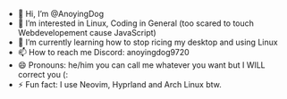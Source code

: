 - 👋 Hi, I’m @AnoyingDog
- 👀 I’m interested in Linux, Coding in General (too scared to touch Webdevelopement cause JavaScript)
- 🌱 I’m currently learning how to stop ricing my desktop and using Linux
- 📫 How to reach me
    Discord: anoyingdog9720
- 😄 Pronouns: he/him you can call me whatever you want but I WILL correct you (:
- ⚡ Fun fact: I use Neovim, Hyprland and Arch Linux btw.

<!---
AnoyingDog/AnoyingDog is a ✨ special ✨ repository because its `README.md` (this file) appears on your GitHub profile.
You can click the Preview link to take a look at your changes.
--->
